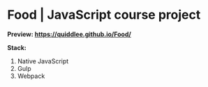 # Food | JavaScript course project
**Preview: https://quiddlee.github.io/Food/**

**Stack:**
1. Native JavaScript
2. Gulp
3. Webpack
#
